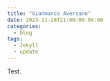 ```yaml
---
title: "Gianmarco Aversano"
date: 2023-11-28T21:00:00-04:00
categories:
  - blog
tags:
  - Jekyll
  - update
---
```


Test.
